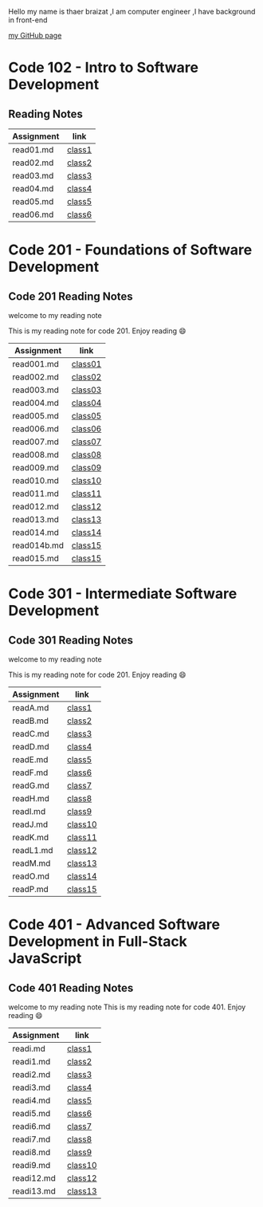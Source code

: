 Hello my name is thaer braizat ,I am computer engineer ,I have background in front-end
 
 [my GitHub page](https://github.com/thaerbraizat)

 # Code 102 - Intro to Software Development
 ## Reading Notes


|  Assignment |    link             |
| ----------- | -----------         |
|  read01.md  | [class1](read01.md) |
|  read02.md  | [class2](read02.md) |
|  read03.md  | [class3](read03.md) |
|  read04.md  | [class4](read04.md) |
|  read05.md  | [class5](read05.md) |
|  read06.md  | [class6](read06.md) |


# Code 201 - Foundations of Software Development
## Code 201 Reading Notes

welcome to my reading note 

This is my reading note for code 201.
Enjoy reading 😄

|  Assignment |    link             |
| ----------- | -----------         |
|  read001.md  | [class01](read001.md) |
|  read002.md  | [class02](read002.md) |
|  read003.md  | [class03](read003.md) |
|  read004.md  | [class04](read004.md) |
|  read005.md  | [class05](read005.md) |
|  read006.md  | [class06](read006.md) |
|  read007.md  | [class07](read007.md) |
|  read008.md  | [class08](read008.md) |
|  read009.md  | [class09](read009.md) |
|  read010.md  | [class10](read010.md) |
|  read011.md  | [class11](read011.md) |
|  read012.md  | [class12](read012.md) |
|  read013.md  | [class13](read013.md) |
|  read014.md  | [class14](read014.md) |
|  read014b.md | [class15](read014b.md)|
|  read015.md  | [class15](read015.md) |



# Code 301 - Intermediate Software Development
## Code 301 Reading Notes
welcome to my reading note 

This is my reading note for code 201.
Enjoy reading 😄

|  Assignment |    link             |
| ----------- | -----------         |
|  readA.md   | [class1](readA.md)  |
|  readB.md   | [class2](readB.md)  |
|  readC.md   | [class3](readC.md)  |
|  readD.md   | [class4](readD.md)  |
|  readE.md   | [class5](readE.md)  |
|  readF.md   | [class6](readF.md)  |
|  readG.md   | [class7](readG.md)  |
|  readH.md   | [class8](readH.md)  |
|  readI.md   | [class9](readI.md)  |
|  readJ.md   | [class10](readJ.md) |
|  readK.md   | [class11](readK.md) |
|  readL1.md  | [class12](readL1.md)|
|  readM.md   | [class13](readM.md) |
|  readO.md   | [class14](readO.md) |
|  readP.md   | [class15](readP.md) |


# Code 401 - Advanced Software Development in Full-Stack JavaScript
## Code 401 Reading Notes

welcome to my reading note 
This is my reading note for code 401.
Enjoy reading 😄

|  Assignment |    link                |
| ----------- | ----------------       |
|  readi.md   | [class1](readi.md)     |
|  readi1.md  | [class2](readi1.md)    |
|  readi2.md  | [class3](readi2.md)    |
|  readi3.md  | [class4](readi3.md)    |
|  readi4.md  | [class5](readi4.md)    |
|  readi5.md  | [class6](readi5.md)    |
|  readi6.md  | [class7](readi6.md)    |
|  readi7.md  | [class8](readi7.md)    |
|  readi8.md  | [class9](readi8.md)    |
|  readi9.md  | [class10](readi9.md)   |
|  readi12.md | [class12](readi12.md)  |
|  readi13.md | [class13](readi13.md)  |